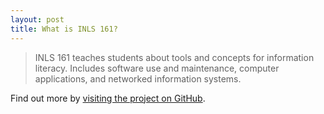 ```yaml
---
layout: post
title: What is INLS 161?
---
```



  > INLS 161 teaches students about tools and concepts for information literacy. Includes software use and maintenance, computer applications, and networked information systems. 

Find out more by [visiting the project on GitHub](https://github.com/mojombo/jekyll).